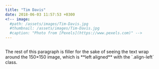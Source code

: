 ```yaml
---
title: "Tim Davis"
date: 2018-06-03 11:57:53 +0300
<!-- image:
  #path: /assets/images/Tim-Davis.jpg
  #thumbnail: /assets/images/Tim-Davis.jpg
  #caption: "Photo from [Pexels](https://www.pexels.com)" -->
---
```

<figure style="width: 150px" class="align-left">
  <img src="{{ site.url }}{{ site.baseurl }}/assets/images/Tim-Davis.jpg" alt="">
</figure> The rest of this paragraph is filler for the sake of seeing the text wrap around the 150×150 image, which is **left aligned** with the `.align-left` class.

